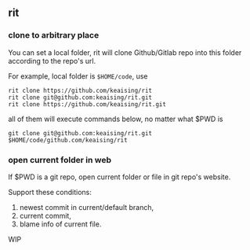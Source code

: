 ## rit

### clone to arbitrary place

You can set a local folder, rit will clone Github/Gitlab repo into
this folder according to the repo's url.

For example, local folder is `$HOME/code`, use 

```shell
rit clone https://github.com/keaising/rit
rit clone git@github.com:keaising/rit.git
rit clone https://github.com/keaising/rit.git
```

all of them will execute commands below, no matter what $PWD is

```shell
git clone git@github.com:keaising/rit.git $HOME/code/github.com/keaising/rit
```

### open current folder in web

If $PWD is a git repo, open current folder or file in git repo's website.

Support these conditions:

1. newest commit in current/default branch, 
2. current commit,
3. blame info of current file.

WIP
